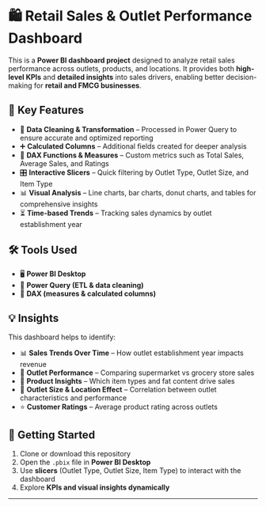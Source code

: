 # 🛍️ Retail Sales & Outlet Performance Dashboard  

This is a **Power BI dashboard project** designed to analyze retail sales performance across outlets, products, and locations. It provides both **high-level KPIs** and **detailed insights** into sales drivers, enabling better decision-making for **retail and FMCG businesses**. 

## 📌 Key Features  

- 🧹 **Data Cleaning & Transformation** – Processed in Power Query to ensure accurate and optimized reporting  
- ➕ **Calculated Columns** – Additional fields created for deeper analysis  
- 📐 **DAX Functions & Measures** – Custom metrics such as Total Sales, Average Sales, and Ratings  
- 🎛 **Interactive Slicers** – Quick filtering by Outlet Type, Outlet Size, and Item Type  
- 📊 **Visual Analysis** – Line charts, bar charts, donut charts, and tables for comprehensive insights  
- ⏳ **Time-based Trends** – Tracking sales dynamics by outlet establishment year 

## 🛠 Tools Used  

- 🖥 **Power BI Desktop**  
- 🔄 **Power Query (ETL & data cleaning)**  
- 📐 **DAX (measures & calculated columns)**

## 💡 Insights  

This dashboard helps to identify:  

- 📊 **Sales Trends Over Time** – How outlet establishment year impacts revenue  
- 🏬 **Outlet Performance** – Comparing supermarket vs grocery store sales  
- 🥛 **Product Insights** – Which item types and fat content drive sales  
- 📏 **Outlet Size & Location Effect** – Correlation between outlet characteristics and performance  
- ⭐ **Customer Ratings** – Average product rating across outlets 

## 🚀 Getting Started  

1. Clone or download this repository  
2. Open the `.pbix` file in **Power BI Desktop**  
3. Use **slicers** (Outlet Type, Outlet Size, Item Type) to interact with the dashboard  
4. Explore **KPIs and visual insights dynamically**  

---

